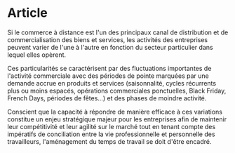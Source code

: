 # Article

Si le commerce à distance est l'un des principaux canal de distribution et de commercialisation des biens et services, les activités des entreprises peuvent varier de l'une à l'autre en fonction du secteur particulier dans lequel elles opèrent.

Ces particularités se caractérisent par des fluctuations importantes de l'activité commerciale avec des périodes de pointe marquées par une demande accrue en produits et services (saisonnalité, cycles récurrents plus ou moins espacés, opérations commerciales ponctuelles, Black Friday, French Days, périodes de fêtes…) et des phases de moindre activité.

Conscient que la capacité à répondre de manière efficace à ces variations constitue un enjeu stratégique majeur pour les entreprises afin de maintenir leur compétitivité et leur agilité sur le marché tout en tenant compte des impératifs de conciliation entre la vie professionnelle et personnelle des travailleurs, l'aménagement du temps de travail se doit d'être encadré.

